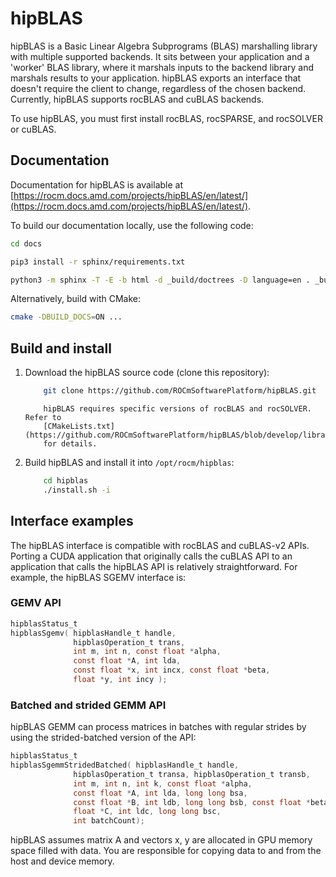 # hipBLAS

hipBLAS is a Basic Linear Algebra Subprograms (BLAS) marshalling library with multiple supported
backends. It sits between your application and a 'worker' BLAS library, where it marshals inputs to the
backend library and marshals results to your application.  hipBLAS exports an interface that doesn't
require the client to change, regardless of the chosen backend. Currently, hipBLAS supports rocBLAS
and cuBLAS backends.

To use hipBLAS, you must first install rocBLAS, rocSPARSE, and rocSOLVER or cuBLAS.

## Documentation

Documentation for hipBLAS is available at
[https://rocm.docs.amd.com/projects/hipBLAS/en/latest/](https://rocm.docs.amd.com/projects/hipBLAS/en/latest/).

To build our documentation locally, use the following code:

```bash
cd docs

pip3 install -r sphinx/requirements.txt

python3 -m sphinx -T -E -b html -d _build/doctrees -D language=en . _build/html
```

Alternatively, build with CMake:

```bash
cmake -DBUILD_DOCS=ON ...
```


## Build and install

1. Download the hipBLAS source code (clone this repository):

    ```bash
        git clone https://github.com/ROCmSoftwarePlatform/hipBLAS.git
    ```

    ```note
        hipBLAS requires specific versions of rocBLAS and rocSOLVER. Refer to
        [CMakeLists.txt](https://github.com/ROCmSoftwarePlatform/hipBLAS/blob/develop/library/CMakeLists.txt)
        for details.
    ```

2. Build hipBLAS and install it into `/opt/rocm/hipblas`:

    ```bash
        cd hipblas
        ./install.sh -i
    ```

## Interface examples

The hipBLAS interface is compatible with rocBLAS and cuBLAS-v2 APIs. Porting a CUDA application
that originally calls the cuBLAS API to an application that calls the hipBLAS API is relatively
straightforward. For example, the hipBLAS SGEMV interface is:

### GEMV API

```c
hipblasStatus_t
hipblasSgemv( hipblasHandle_t handle,
              hipblasOperation_t trans,
              int m, int n, const float *alpha,
              const float *A, int lda,
              const float *x, int incx, const float *beta,
              float *y, int incy );
```

### Batched and strided GEMM API

hipBLAS GEMM can process matrices in batches with regular strides by using the strided-batched
version of the API:

```c
hipblasStatus_t
hipblasSgemmStridedBatched( hipblasHandle_t handle,
              hipblasOperation_t transa, hipblasOperation_t transb,
              int m, int n, int k, const float *alpha,
              const float *A, int lda, long long bsa,
              const float *B, int ldb, long long bsb, const float *beta,
              float *C, int ldc, long long bsc,
              int batchCount);
```

hipBLAS assumes matrix A and vectors x, y are allocated in GPU memory space filled with data. You
are responsible for copying data to and from the host and device memory.
